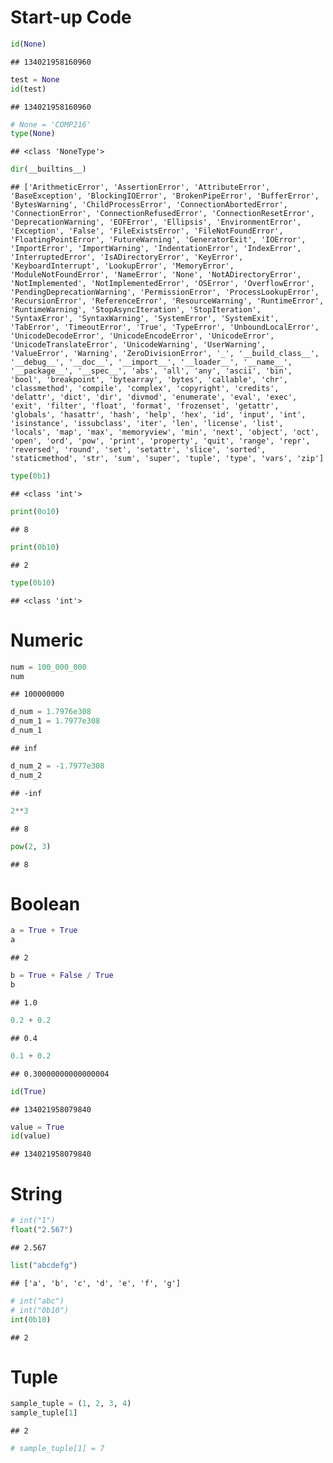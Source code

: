 # Start-up Code

``` python
id(None)
```

    ## 134021958160960

``` python
test = None
id(test)
```

    ## 134021958160960

``` python
# None = 'COMP216'
type(None)
```

    ## <class 'NoneType'>

``` python
dir(__builtins__)
```

    ## ['ArithmeticError', 'AssertionError', 'AttributeError', 'BaseException', 'BlockingIOError', 'BrokenPipeError', 'BufferError', 'BytesWarning', 'ChildProcessError', 'ConnectionAbortedError', 'ConnectionError', 'ConnectionRefusedError', 'ConnectionResetError', 'DeprecationWarning', 'EOFError', 'Ellipsis', 'EnvironmentError', 'Exception', 'False', 'FileExistsError', 'FileNotFoundError', 'FloatingPointError', 'FutureWarning', 'GeneratorExit', 'IOError', 'ImportError', 'ImportWarning', 'IndentationError', 'IndexError', 'InterruptedError', 'IsADirectoryError', 'KeyError', 'KeyboardInterrupt', 'LookupError', 'MemoryError', 'ModuleNotFoundError', 'NameError', 'None', 'NotADirectoryError', 'NotImplemented', 'NotImplementedError', 'OSError', 'OverflowError', 'PendingDeprecationWarning', 'PermissionError', 'ProcessLookupError', 'RecursionError', 'ReferenceError', 'ResourceWarning', 'RuntimeError', 'RuntimeWarning', 'StopAsyncIteration', 'StopIteration', 'SyntaxError', 'SyntaxWarning', 'SystemError', 'SystemExit', 'TabError', 'TimeoutError', 'True', 'TypeError', 'UnboundLocalError', 'UnicodeDecodeError', 'UnicodeEncodeError', 'UnicodeError', 'UnicodeTranslateError', 'UnicodeWarning', 'UserWarning', 'ValueError', 'Warning', 'ZeroDivisionError', '_', '__build_class__', '__debug__', '__doc__', '__import__', '__loader__', '__name__', '__package__', '__spec__', 'abs', 'all', 'any', 'ascii', 'bin', 'bool', 'breakpoint', 'bytearray', 'bytes', 'callable', 'chr', 'classmethod', 'compile', 'complex', 'copyright', 'credits', 'delattr', 'dict', 'dir', 'divmod', 'enumerate', 'eval', 'exec', 'exit', 'filter', 'float', 'format', 'frozenset', 'getattr', 'globals', 'hasattr', 'hash', 'help', 'hex', 'id', 'input', 'int', 'isinstance', 'issubclass', 'iter', 'len', 'license', 'list', 'locals', 'map', 'max', 'memoryview', 'min', 'next', 'object', 'oct', 'open', 'ord', 'pow', 'print', 'property', 'quit', 'range', 'repr', 'reversed', 'round', 'set', 'setattr', 'slice', 'sorted', 'staticmethod', 'str', 'sum', 'super', 'tuple', 'type', 'vars', 'zip']

``` python
type(0b1)
```

    ## <class 'int'>

``` python
print(0o10)
```

    ## 8

``` python
print(0b10)
```

    ## 2

``` python
type(0b10)
```

    ## <class 'int'>

# Numeric

``` python
num = 100_000_000
num
```

    ## 100000000

``` python
d_num = 1.7976e308
d_num_1 = 1.7977e308
d_num_1
```

    ## inf

``` python
d_num_2 = -1.7977e308
d_num_2
```

    ## -inf

``` python
2**3
```

    ## 8

``` python
pow(2, 3)
```

    ## 8

# Boolean

``` python
a = True + True
a
```

    ## 2

``` python
b = True + False / True
b
```

    ## 1.0

``` python
0.2 + 0.2
```

    ## 0.4

``` python
0.1 + 0.2
```

    ## 0.30000000000000004

``` python
id(True)
```

    ## 134021958079840

``` python
value = True
id(value)
```

    ## 134021958079840

# String

``` python
# int("1")
float("2.567")
```

    ## 2.567

``` python
list("abcdefg")
```

    ## ['a', 'b', 'c', 'd', 'e', 'f', 'g']

``` python
# int("abc")
# int("0b10")
int(0b10)
```

    ## 2

# Tuple

``` python
sample_tuple = (1, 2, 3, 4)
sample_tuple[1]
```

    ## 2

``` python
# sample_tuple[1] = 7
```
